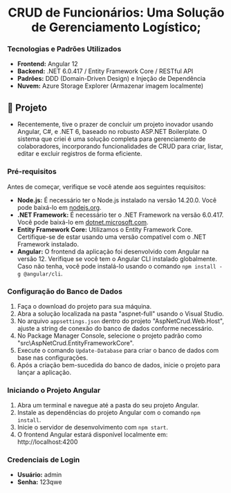  <h1 align="center">
    CRUD de Funcionários: Uma Solução de Gerenciamento Logístico;
</h1>

### Tecnologias e Padrões Utilizados
- **Frontend:** Angular 12
- **Backend:** .NET 6.0.417 / Entity Framework Core / RESTful API
- **Padrões:** DDD (Domain-Driven Design) e Injeção de Dependência
- **Nuvem:** Azure Storage Explorer (Armazenar imagem localmente)

## 🚀 Projeto

- Recentemente, tive o prazer de concluir um projeto inovador usando Angular, C#, e .NET 6, baseado no robusto ASP.NET Boilerplate. O sistema que criei é uma solução completa para gerenciamento de colaboradores, incorporando funcionalidades de CRUD para criar, listar, editar e excluir registros de forma eficiente.

### Pré-requisitos

Antes de começar, verifique se você atende aos seguintes requisitos:

- **Node.js:** É necessário ter o Node.js instalado na versão 14.20.0. Você pode baixá-lo em [nodejs.org](https://nodejs.org/).
- **.NET Framework:** É necessário ter o .NET Framework na versão 6.0.417. Você pode baixá-lo em [dotnet.microsoft.com](https://dotnet.microsoft.com/download/dotnet-framework).
- **Entity Framework Core:** Utilizamos o Entity Framework Core. Certifique-se de estar usando uma versão compatível com o .NET Framework instalado.
- **Angular:** O frontend da aplicação foi desenvolvido com Angular na versão 12. Verifique se você tem o Angular CLI instalado globalmente. Caso não tenha, você pode instalá-lo usando o comando `npm install -g @angular/cli`.

### Configuração do Banco de Dados

1. Faça o download do projeto para sua máquina.
2. Abra a solução localizada na pasta "aspnet-full" usando o Visual Studio.
3. No arquivo `appsettings.json` dentro do projeto "AspNetCrud.Web.Host", ajuste a string de conexão do banco de dados conforme necessário.
4. No Package Manager Console, selecione o projeto padrão como "src\AspNetCrud.EntityFrameworkCore".
5. Execute o comando `Update-Database` para criar o banco de dados com base nas configurações.
6. Após a criação bem-sucedida do banco de dados, inicie o projeto para lançar a aplicação.

### Iniciando o Projeto Angular

1. Abra um terminal e navegue até a pasta do seu projeto Angular.
2. Instale as dependências do projeto Angular com o comando `npm install`.
3. Inicie o servidor de desenvolvimento com `npm start`.
4. O frontend Angular estará disponível localmente em: http://localhost:4200

### Credenciais de Login

- **Usuário:** admin
- **Senha:** 123qwe
